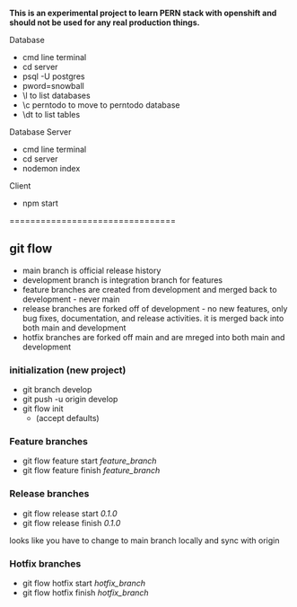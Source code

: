 __This is an experimental project to learn PERN stack with openshift and should not be used for any real production things.__

Database
- cmd line terminal
- cd server
- psql -U postgres
- pword=snowball
- \l to list databases
- \c perntodo to move to perntodo database
- \dt to list tables

Database Server
- cmd line terminal
- cd server
- nodemon index

Client
- npm start

================================

## git flow
 - main branch is official release history
 - development branch is integration branch for features
 - feature branches are created from development and merged back to development - never main
 - release branches are forked off of development - no new features, only bug fixes, documentation, and release activities. it is merged back into both main and development
 - hotfix branches are forked off main and are mreged into both main and development

### initialization (new project)
 - git branch develop
 - git push -u origin develop
 - git flow init
    - (accept defaults)
### Feature branches
 - git flow feature start _feature_branch_
 - git flow feature finish _feature_branch_
### Release branches
 - git flow release start _0.1.0_
 - git flow release finish _0.1.0_

looks like you have to change to main branch locally and sync with origin
### Hotfix branches
 - git flow hotfix start _hotfix_branch_
 - git flow hotfix finish _hotfix_branch_